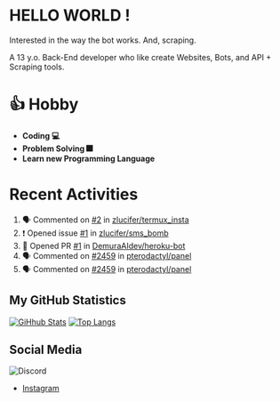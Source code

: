 # HELLO WORLD !

Interested in the way the bot works. And, scraping.

A 13 y.o. Back-End developer who like create Websites, Bots, and API + Scraping tools.

# 👍 Hobby

- **Coding 💻**
- **Problem Solving 🎆**
- **Learn new Programming Language**

# Recent Activities

<!--START_SECTION:activity-->
1. 🗣 Commented on [#2](https://github.com/zlucifer/termux_insta/issues/2) in [zlucifer/termux_insta](https://github.com/zlucifer/termux_insta)
2. ❗️ Opened issue [#1](https://github.com/zlucifer/sms_bomb/issues/1) in [zlucifer/sms_bomb](https://github.com/zlucifer/sms_bomb)
3. 💪 Opened PR [#1](https://github.com/DemuraAIdev/heroku-bot/pull/1) in [DemuraAIdev/heroku-bot](https://github.com/DemuraAIdev/heroku-bot)
4. 🗣 Commented on [#2459](https://github.com/pterodactyl/panel/issues/2459) in [pterodactyl/panel](https://github.com/pterodactyl/panel)
5. 🗣 Commented on [#2459](https://github.com/pterodactyl/panel/issues/2459) in [pterodactyl/panel](https://github.com/pterodactyl/panel)
<!--END_SECTION:activity-->

## My GitHub Statistics
[![GiHhub Stats](https://github-readme-stats.vercel.app/api?username=hansputera&show_icons=true&theme=dark)](https://github.com/hansputera)
[![Top Langs](https://github-readme-stats.vercel.app/api/top-langs/?username=hansputera&layout=compact&theme=dark)](https://github.com/hansputera)

## Social Media

![Discord](https://discord.c99.nl/widget/theme-3/642518159013969920.png)
- [Instagram](https://instagram.com/hanif.dwy.putra12)
